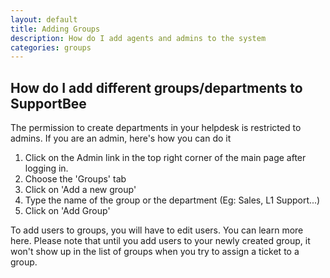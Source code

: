```yaml
---
layout: default
title: Adding Groups
description: How do I add agents and admins to the system
categories: groups
---
```


How do I add different groups/departments to SupportBee
-------------------------------------------------------

The permission to create departments in your helpdesk is restricted to admins. If you are an admin,  here's how you can do it

1. Click on the Admin link in the top right corner of the main page after logging in.
2. Choose the 'Groups' tab
3. Click on 'Add a new group'
4. Type the name of the group or the department (Eg: Sales, L1 Support...)
5. Click on 'Add Group'

To add users to groups, you will have to edit users. You can learn more here. Please note that until you add users to your newly created group, it won't show up in the list of groups when you try to assign a ticket to a group. 
